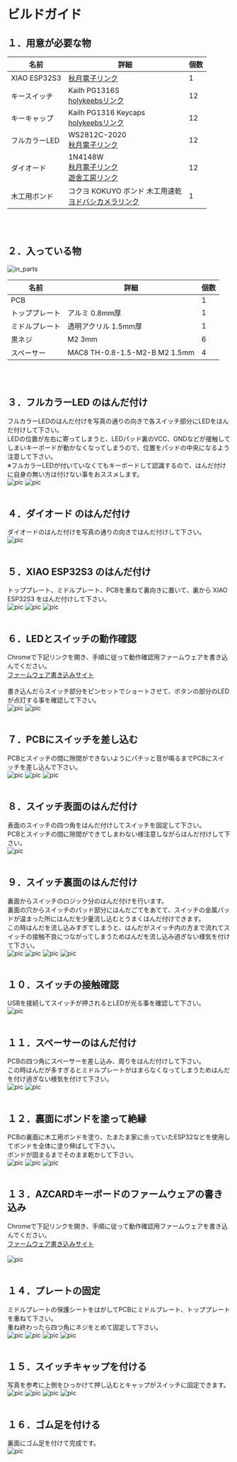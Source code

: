 # ビルドガイド

## １．用意が必要な物

| 名前 | 詳細 | 個数 |
| --- | --- | --- |
| XIAO ESP32S3 | <a href="https://akizukidenshi.com/catalog/g/gM-18078/" target="_blank">秋月電子リンク</a> | 1 |
| キースイッチ | Kailh PG1316S<br><a href="https://holykeebs.com/products/kailh-pg1316s-butterfly-switch-10-pack">holykeebsリンク</a> | 12 |
| キーキャップ | Kailh PG1316 Keycaps<br><a href="https://holykeebs.com/products/kailh-pg1316s-keycaps">holykeebsリンク</a> | 12 |
| フルカラーLED | WS2812C-2020<br><a href="https://akizukidenshi.com/catalog/g/g115068/" target="_blank">秋月電子リンク</a> | 12 |
| ダイオード | 1N4148W<br><a href="https://akizukidenshi.com/catalog/g/g107084/" target="_blank">秋月電子リンク</a><br><a href="https://shop.yushakobo.jp/products/a0800di-02-100" target="_blank">遊舎工房リンク</a><br> | 12 |
| 木工用ボンド | コクヨ KOKUYO ボンド 木工用速乾<br><a href="https://www.yodobashi.com/product/100000001001555306/" target="_blank">ヨドバシカメラリンク</a> | 1 |

<br><br>

## ２．入っている物
![in_parts](/docs/img/make_31.jpg)

| 名前 | 詳細 | 個数 |
| --- | --- | --- |
| PCB | 　 | 1 |
| トッププレート | アルミ 0.8mm厚 | 1 |
| ミドルプレート | 透明アクリル 1.5mm厚 | 1 |
| 黒ネジ | M2 3mm | 6 |
| スペーサー | MAC8 TH-0.8-1.5-M2-B M2 1.5mm | 4 |

<br><br>

## ３．フルカラーLED のはんだ付け
フルカラーLEDのはんだ付けを写真の通りの向きで各スイッチ部分にLEDをはんだ付けして下さい。<br>
LEDの位置が左右に寄ってしまうと、LEDパッド裏のVCC、GNDなどが接触してしまいキーボードが動かなくなってしまうので、位置をパッドの中央になるよう注意して下さい。<br>
※フルカラーLEDが付いていなくてもキーボードして認識するので、はんだ付けに自身の無い方は付けない事をおススメします。<br>
![pic](/docs/img/make_01.jpg)
![pic](/docs/img/make_02.jpg)
<br><br>

## ４．ダイオード のはんだ付け
ダイオードのはんだ付けを写真の通りの向きではんだ付けして下さい。<br>
![pic](/docs/img/make_03.jpg)
<br><br>

## ５．XIAO ESP32S3 のはんだ付け
トッププレート、ミドルプレート、PCBを重ねて裏向きに置いて、裏から XIAO ESP32S3 をはんだ付けして下さい。<br>
![pic](/docs/img/make_04.jpg)
![pic](/docs/img/make_05.jpg)
![pic](/docs/img/make_06.jpg)
<br><br>

## ６．LEDとスイッチの動作確認
Chromeで下記リンクを開き、手順に従って動作確認用ファームウェアを書き込んでください。<br>
<a href="#">ファームウェア書き込みサイト</a><br>
<br>
書き込んだらスイッチ部分をピンセットでショートさせて、ボタンの部分のLEDが点灯する事を確認して下さい。<br>
![pic](/docs/img/make_07.jpg)
![pic](/docs/img/make_08.jpg)
<br><br>

## ７．PCBにスイッチを差し込む
PCBとスイッチの間に隙間ができないようにパチッと音が鳴るまでPCBにスイッチを差し込んで下さい。<br>
![pic](/docs/img/make_09.jpg)
![pic](/docs/img/make_10.jpg)
![pic](/docs/img/make_11.jpg)
<br><br>

## ８．スイッチ表面のはんだ付け
表面のスイッチの四つ角をはんだ付けしてスイッチを固定して下さい。<br>
PCBとスイッチの間に隙間ができてしまわない様注意しながらはんだ付けして下さい。<br>
![pic](/docs/img/make_12.jpg)
<br><br>

## ９．スイッチ裏面のはんだ付け
裏面からスイッチのロジック分のはんだ付けを行います。<br>
裏面の穴からスイッチのパッド部分にはんだごてをあてて、スイッチの金属パッドが温まった所にはんだを少量流し込むとうまくはんだ付けできます。<br>
この時はんだを流し込みすぎてしまうと、はんだがスイッチ内の方まで流れてスイッチの接触不良につながってしまうためはんだを流し込み過ぎない様気を付けて下さい。<br>
![pic](/docs/img/make_13.jpg)
![pic](/docs/img/make_14.jpg)
![pic](/docs/img/make_15.jpg)
![pic](/docs/img/make_16.jpg)
<br><br>

## １０．スイッチの接触確認
USBを接続してスイッチが押されるとLEDが光る事を確認して下さい。<br>
![pic](/docs/img/make_17.jpg)
<br><br>

## １１．スペーサーのはんだ付け
PCBの四つ角にスペーサーを差し込み、周りをはんだ付けして下さい。<br>
この時はんだが多すぎるとミドルプレートがはまらなくなってしまうためはんだを付け過ぎない様気を付けて下さい。<br>
![pic](/docs/img/make_18.jpg)
![pic](/docs/img/make_19.jpg)
<br><br>

## １２．裏面にボンドを塗って絶縁
PCBの裏面に木工用ボンドを塗り、たまたま家に余っていたESP32などを使用してボンドを全体に塗り伸ばして下さい。<br>
ボンドが固まるまでそのまま乾かして下さい。<br>
![pic](/docs/img/make_28.jpg)
![pic](/docs/img/make_29.jpg)
![pic](/docs/img/make_30.jpg)
<br><br>

## １３．AZCARDキーボードのファームウェアの書き込み
Chromeで下記リンクを開き、手順に従って動作確認用ファームウェアを書き込んでください。<br>
<a href="#">ファームウェア書き込みサイト</a><br>
<br>
![pic](/docs/img/make_18.jpg)
<br><br>

## １４．プレートの固定
ミドルプレートの保護シートをはがしてPCBにミドルプレート、トッププレートを重ねて下さい。<br>
重ね終わったら四つ角にネジをとめて固定して下さい。<br>
![pic](/docs/img/make_20.jpg)
![pic](/docs/img/make_21.jpg)
![pic](/docs/img/make_22.jpg)
![pic](/docs/img/make_23.jpg)
<br><br>

## １５．スイッチキャップを付ける
写真を参考に上側をひっかけて押し込むとキャップがスイッチに固定できます。<br>
![pic](/docs/img/make_24.jpg)
![pic](/docs/img/make_25.jpg)
![pic](/docs/img/make_26.jpg)
![pic](/docs/img/make_27.jpg)
<br><br>

## １６．ゴム足を付ける
裏面にゴム足を付けて完成です。<br>
![pic](/docs/img/make_32.jpg)

